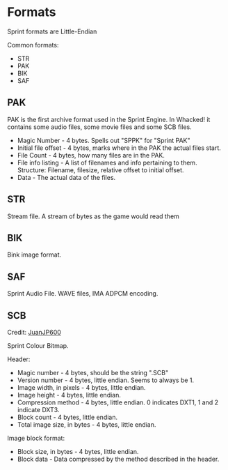 # Formats
Sprint formats are Little-Endian

Common formats:
* STR
* PAK
* BIK
* SAF

## PAK

PAK is the first archive format used in the Sprint Engine. In Whacked! it contains some audio files, some movie files and some SCB files.

* Magic Number - 4 bytes. Spells out "SPPK" for "Sprint PAK"
* Initial file offset - 4 bytes, marks where in the PAK the actual files start.
* File Count - 4 bytes, how many files are in the PAK.
* File info listing - A list of filenames and info pertaining to them. Structure: Filename, filesize, relative offset to initial offset.
* Data - The actual data of the files.
    
## STR

Stream file. A stream of bytes as the game would read them

## BIK

Bink image format.

## SAF

Sprint Audio File. WAVE files, IMA ADPCM encoding.

## SCB
Credit: [JuanJP600](https://github.com/juanjp600/)

Sprint Colour Bitmap.

Header:
* Magic number - 4 bytes, should be the string ".SCB"
* Version number - 4 bytes, little endian. Seems to always be 1.
* Image width, in pixels - 4 bytes, little endian.
* Image height - 4 bytes, little endian.
* Compression method - 4 bytes, little endian. 0 indicates DXT1, 1 and 2 indicate DXT3.
* Block count - 4 bytes, little endian.
* Total image size, in bytes - 4 bytes, little endian.

Image block format:
* Block size, in bytes - 4 bytes, little endian.
* Block data - Data compressed by the method described in the header.
